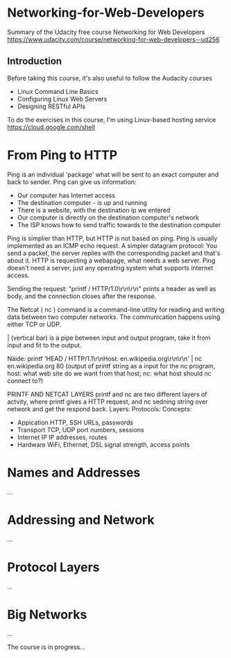# Networking-for-Web-Developers
Summary of the Udacity free course Networking for Web Developers<br/>
https://www.udacity.com/course/networking-for-web-developers--ud256

## Introduction
Before taking this course, it's also useful to follow the Audacity courses
- Linux Command Line Basics
- Configuring Linux Web Servers
- Designing RESTful APIs

To do the exercises in this course, I'm using Linux-based hosting service https://cloud.google.com/shell

# From Ping to HTTP
Ping is an individual 'package' what will be sent to an exact computer and back to sender. Ping can give us information:
- Our computer has Internet access
- The destination computer - is up and running
- There is a website, with the destination ip we entered
- Our computer is directly on the destination computer's network
- The ISP knows how to send traffic towards to the destination computer

Ping is simplier than HTTP, but HTTP is not based on ping. 
Ping is usually implemented as an ICMP echo request. A simpler datagram protocol: You send a packet, the server replies with the corresponding packet and that's about it. HTTP is requesting a webapage, what needs a web server. Ping doesn't need a server, just any operating system what supports internet access.

Sending the request: "printf / HTTP/1.0\r\n\r\n" prints a header as well as body, and the connection closes after the response.

The Netcat ( nc ) command is a command-line utility for reading and writing data between two computer networks. The communication happens using either TCP or UDP.

| (vertical bar) is a pipe between input and output program, take it from input and fit to the output.

Näide: 
printf 'HEAD / HTTP/1.1\r\nHost: en.wikipedia.org\r\n\r\n' | nc en.wikipedia.org 80
(output of printf string as a input for the nc program, host: what web site do we want from that host; nc: what host should nc connect to?)

PRINTF AND NETCAT LAYERS
printf and nc are two different layers of actvity, where printf gives a HTTP request, and nc sedning string over network and get the respond back.
Layers:           Protocols:            Concepts:
- Appication      HTTP, SSH             URLs, passwords
- Transport       TCP, UDP              port numbers, sessions
- Internet        IP                    IP addresses, routes
- Hardware        WiFi, Ethernet, DSL   signal strength, access points


# Names and Addresses
...

# Addressing and Network
...

# Protocol Layers
...

# Big Networks

...

The course is in progress...
